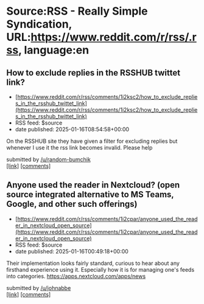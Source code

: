# Source:RSS - Really Simple Syndication, URL:https://www.reddit.com/r/rss/.rss, language:en

## How to exclude replies in the RSSHUB twittet link?
 - [https://www.reddit.com/r/rss/comments/1i2ksc2/how_to_exclude_replies_in_the_rsshub_twittet_link](https://www.reddit.com/r/rss/comments/1i2ksc2/how_to_exclude_replies_in_the_rsshub_twittet_link)
 - RSS feed: $source
 - date published: 2025-01-16T08:54:58+00:00

<!-- SC_OFF --><div class="md"><p>On the RSSHUB site they have given a filter for excluding replies but whenever I use it the rss link becomes invalid. Please help</p> </div><!-- SC_ON --> &#32; submitted by &#32; <a href="https://www.reddit.com/user/random-bumchik"> /u/random-bumchik </a> <br/> <span><a href="https://www.reddit.com/r/rss/comments/1i2ksc2/how_to_exclude_replies_in_the_rsshub_twittet_link/">[link]</a></span> &#32; <span><a href="https://www.reddit.com/r/rss/comments/1i2ksc2/how_to_exclude_replies_in_the_rsshub_twittet_link/">[comments]</a></span>

## Anyone used the reader in Nextcloud? (open source integrated alternative to MS Teams, Google, and other such offerings)
 - [https://www.reddit.com/r/rss/comments/1i2cpar/anyone_used_the_reader_in_nextcloud_open_source](https://www.reddit.com/r/rss/comments/1i2cpar/anyone_used_the_reader_in_nextcloud_open_source)
 - RSS feed: $source
 - date published: 2025-01-16T00:49:18+00:00

<!-- SC_OFF --><div class="md"><p>Their implementation looks fairly standard, curious to hear about any firsthand experience using it. Especially how it is for managing one&#39;s feeds into categories. <a href="https://apps.nextcloud.com/apps/news">https://apps.nextcloud.com/apps/news</a></p> </div><!-- SC_ON --> &#32; submitted by &#32; <a href="https://www.reddit.com/user/johnabbe"> /u/johnabbe </a> <br/> <span><a href="https://www.reddit.com/r/rss/comments/1i2cpar/anyone_used_the_reader_in_nextcloud_open_source/">[link]</a></span> &#32; <span><a href="https://www.reddit.com/r/rss/comments/1i2cpar/anyone_used_the_reader_in_nextcloud_open_source/">[comments]</a></span>

